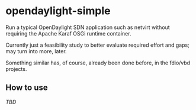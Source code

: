 # opendaylight-simple

Run a typical OpenDaylight SDN application such as netvirt without requiring the Apache Karaf OSGi runtime container.

Currently just a feasibility study to better evaluate required effort and gaps; may turn into more, later.

Something similar has, of course, already been done before, in the fdio/vbd projects.

## How to use

_TBD_
